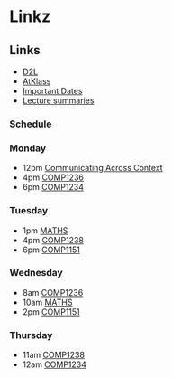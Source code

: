 # Linkz
## Links
- [D2L](https://learn.georgebrown.ca)
- [AtKlass](https://app.atklass.com)
- [Important Dates](https://www.georgebrown.ca/current-students/important-dates?term=27246&category=131)
- [Lecture summaries](comp1238.md) 
### Schedule 
### Monday
- 12pm [Communicating Across Context](https://learn.georgebrown.ca/d2l/home/324949)
- 4pm [COMP1236](https://learn.georgebrown.ca/d2l/home/337951)
- 6pm [COMP1234](https://learn.georgebrown.ca/d2l/home/342901)
### Tuesday
- 1pm [MATHS](https://learn.georgebrown.ca/d2l/home/319848)
- 4pm [COMP1238](https://learn.georgebrown.ca/d2l/home/334969)
- 6pm [COMP1151](https://learn.georgebrown.ca/d2l/home/335101)
### Wednesday
- 8am [COMP1236](https://learn.georgebrown.ca/d2l/home/337951)
- 10am [MATHS](https://learn.georgebrown.ca/d2l/home/319848)
- 2pm [COMP1151](https://learn.georgebrown.ca/d2l/home/335101)
### Thursday
- 11am [COMP1238](https://learn.georgebrown.ca/d2l/home/334969)
- 12am [COMP1234](https://learn.georgebrown.ca/d2l/home/342901)
